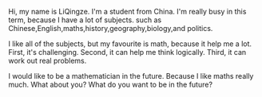 Hi, my name is LiQingze. I'm a student from China. I'm really busy in this term, because I have a lot of subjects. such as Chinese,English,maths,history,geography,biology,and politics. 

I like all of the subjects, but my favourite is math, because it help me a lot. First, it's challenging. Second, it can help me think logically. Third, it can work out real problems.

I would like to be a mathematician in the future. Because I like maths really much. What about you? What do you want to be in the future?
